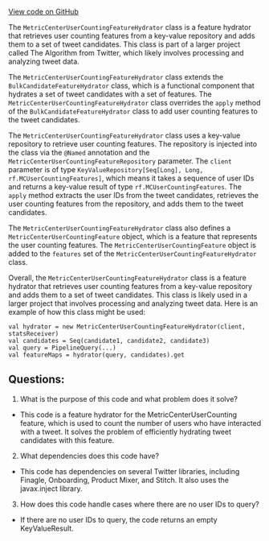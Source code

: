 [View code on GitHub](https://github.com/misbahsy/the-algorithm/home-mixer/server/src/main/scala/com/twitter/home_mixer/functional_component/feature_hydrator/MetricCenterUserCountingFeatureHydrator.scala)

The `MetricCenterUserCountingFeatureHydrator` class is a feature hydrator that retrieves user counting features from a key-value repository and adds them to a set of tweet candidates. This class is part of a larger project called The Algorithm from Twitter, which likely involves processing and analyzing tweet data.

The `MetricCenterUserCountingFeatureHydrator` class extends the `BulkCandidateFeatureHydrator` class, which is a functional component that hydrates a set of tweet candidates with a set of features. The `MetricCenterUserCountingFeatureHydrator` class overrides the `apply` method of the `BulkCandidateFeatureHydrator` class to add user counting features to the tweet candidates.

The `MetricCenterUserCountingFeatureHydrator` class uses a key-value repository to retrieve user counting features. The repository is injected into the class via the `@Named` annotation and the `MetricCenterUserCountingFeatureRepository` parameter. The `client` parameter is of type `KeyValueRepository[Seq[Long], Long, rf.MCUserCountingFeatures]`, which means it takes a sequence of user IDs and returns a key-value result of type `rf.MCUserCountingFeatures`. The `apply` method extracts the user IDs from the tweet candidates, retrieves the user counting features from the repository, and adds them to the tweet candidates.

The `MetricCenterUserCountingFeatureHydrator` class also defines a `MetricCenterUserCountingFeature` object, which is a feature that represents the user counting features. The `MetricCenterUserCountingFeature` object is added to the `features` set of the `MetricCenterUserCountingFeatureHydrator` class.

Overall, the `MetricCenterUserCountingFeatureHydrator` class is a feature hydrator that retrieves user counting features from a key-value repository and adds them to a set of tweet candidates. This class is likely used in a larger project that involves processing and analyzing tweet data. Here is an example of how this class might be used:

```
val hydrator = new MetricCenterUserCountingFeatureHydrator(client, statsReceiver)
val candidates = Seq(candidate1, candidate2, candidate3)
val query = PipelineQuery(...)
val featureMaps = hydrator(query, candidates).get
```
## Questions: 
 1. What is the purpose of this code and what problem does it solve?
- This code is a feature hydrator for the MetricCenterUserCounting feature, which is used to count the number of users who have interacted with a tweet. It solves the problem of efficiently hydrating tweet candidates with this feature.

2. What dependencies does this code have?
- This code has dependencies on several Twitter libraries, including Finagle, Onboarding, Product Mixer, and Stitch. It also uses the javax.inject library.

3. How does this code handle cases where there are no user IDs to query?
- If there are no user IDs to query, the code returns an empty KeyValueResult.